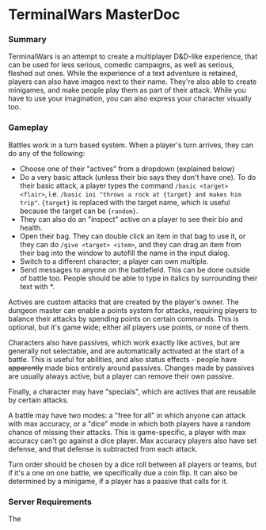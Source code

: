 # TerminalWars MasterDoc

### Summary
TerminalWars is an attempt to create a multiplayer D&D-like experience, that can be used for less serious, comedic campaigns, as well as serious, fleshed out ones. While the experience of a text adventure is retained, players can also have images next to their name. They're also able to create minigames, and make people play them as part of their attack. While you have to use your imagination, you can also express your character visually too.

### Gameplay
Battles work in a turn based system. When a player's turn arrives, they can do any of the following:
- Choose one of their "actives" from a dropdown (explained below)
- Do a very basic attack (unless their bio says they don't have one). To do their basic attack, a player types the command
`/basic <target> <flair>`, i.e. `/basic ioi "throws a rock at {target} and makes him trip"`. `{target}` is replaced with the target name, which is useful because the target can be `{random}`. 
- They can also do an "inspect" active on a player to see their bio and health. 
- Open their bag. They can double click an item in that bag to use it, or they can do `/give <target> <item>`, and they can drag an item from their bag into the window to autofill the name in the input dialog.
- Switch to a different character; a player can own multiple.
- Send messages to anyone on the battlefield. This can be done outside of battle too. People should be able to type in italics by surrounding their text with *.

Actives are custom attacks that are created by the player's owner. The dungeon master can enable a points system for attacks, requiring players to balance their attacks by spending points on certain commands. This is optional, but it's game wide; either all players use points, or none of them.

Characters also have passives, which work exactly like actives, but are generally not selectable, and are automatically activated at the start of a battle. This is useful for abilities, and also status effects - people have ~~apparently~~ made bios entirely around passives. Changes made by passives are usually always active, but a player can remove their own passive.

Finally, a character may have "specials", which are actives that are reusable by certain attacks. 

A battle may have two modes: a "free for all" in which anyone can attack with max accuracy, or a "dice" mode in which both players have a random chance of missing their attacks. This is game-specific, a player with max accuracy can't go against a dice player. Max accuracy players also have set defense, and that defense is subtracted from each attack.

Turn order should be chosen by a dice roll between all players or teams, but if it's a one on one battle, we specifically due a coin flip. It can also be determined by a minigame, if a player has a passive that calls for it.

### Server Requirements
The
